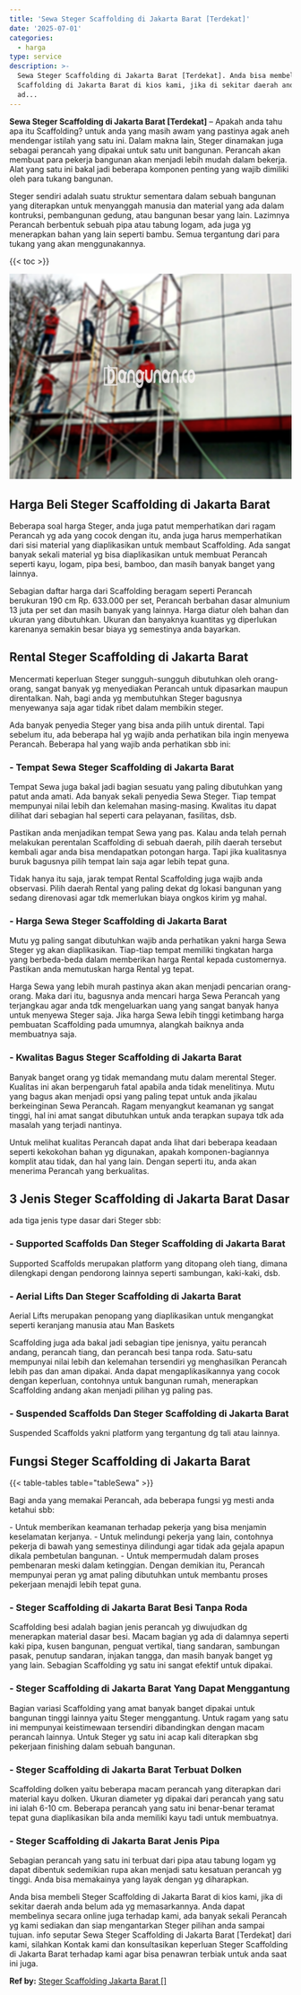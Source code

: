 ```yaml
---
title: 'Sewa Steger Scaffolding di Jakarta Barat [Terdekat]'
date: '2025-07-01'
categories:
  - harga
type: service
description: >-
  Sewa Steger Scaffolding di Jakarta Barat [Terdekat]. Anda bisa membeli Steger
  Scaffolding di Jakarta Barat di kios kami, jika di sekitar daerah anda belum
  ad...
---
```


**Sewa Steger Scaffolding di Jakarta Barat \[Terdekat\]** – Apakah anda tahu apa itu Scaffolding? untuk anda yang masih awam yang pastinya agak aneh mendengar istilah yang satu ini. Dalam makna lain, Steger dinamakan juga sebagai perancah yang dipakai untuk satu unit bangunan. Perancah akan membuat para pekerja bangunan akan menjadi lebih mudah dalam bekerja. Alat yang satu ini bakal jadi beberapa komponen penting yang wajib dimiliki oleh para tukang bangunan.

Steger sendiri adalah suatu struktur sementara dalam sebuah bangunan yang diterapkan untuk menyanggah manusia dan material yang ada dalam kontruksi, pembangunan gedung, atau bangunan besar yang lain. Lazimnya Perancah berbentuk sebuah pipa atau tabung logam, ada juga yg menerapkan bahan yang lain seperti bambu. Semua tergantung dari para tukang yang akan menggunakannya.

{{< toc >}}

![Sewa Steger Scaffolding di Jakarta Barat [Terdekat]](/images/sewa-scaffolding-steger-07.png)

## Harga Beli Steger Scaffolding di Jakarta Barat

Beberapa soal harga Steger, anda juga patut memperhatikan dari ragam Perancah yg ada yang cocok dengan itu, anda juga harus memperhatikan dari sisi material yang diaplikasikan untuk membaut Scaffolding. Ada sangat banyak sekali material yg bisa diaplikasikan untuk membuat Perancah seperti kayu, logam, pipa besi, bamboo, dan masih banyak banget yang lainnya.

Sebagian daftar harga dari Scaffolding beragam seperti Perancah berukuran 190 cm Rp. 633.000 per set, Perancah berbahan dasar almunium 13 juta per set dan masih banyak yang lainnya. Harga diatur oleh bahan dan ukuran yang dibutuhkan. Ukuran dan banyaknya kuantitas yg diperlukan karenanya semakin besar biaya yg semestinya anda bayarkan.

## Rental Steger Scaffolding di Jakarta Barat

Mencermati keperluan Steger sungguh-sungguh dibutuhkan oleh orang-orang, sangat banyak yg menyediakan Perancah untuk dipasarkan maupun direntalkan. Nah, bagi anda yg membutuhkan Steger bagusnya menyewanya saja agar tidak ribet dalam membikin steger.

Ada banyak penyedia Steger yang bisa anda pilih untuk dirental. Tapi sebelum itu, ada beberapa hal yg wajib anda perhatikan bila ingin menyewa Perancah. Beberapa hal yang wajib anda perhatikan sbb ini:

### \- Tempat Sewa Steger Scaffolding di Jakarta Barat

Tempat Sewa juga bakal jadi bagian sesuatu yang paling dibutuhkan yang patut anda amati. Ada banyak sekali penyedia Sewa Steger. Tiap tempat mempunyai nilai lebih dan kelemahan masing-masing. Kwalitas itu dapat dilihat dari sebagian hal seperti cara pelayanan, fasilitas, dsb.

Pastikan anda menjadikan tempat Sewa yang pas. Kalau anda telah pernah melakukan perentalan Scaffolding di sebuah daerah, pilih daerah tersebut kembali agar anda bisa mendapatkan potongan harga. Tapi jika kualitasnya buruk bagusnya pilih tempat lain saja agar lebih tepat guna.

Tidak hanya itu saja, jarak tempat Rental Scaffolding juga wajib anda observasi. Pilih daerah Rental yang paling dekat dg lokasi bangunan yang sedang direnovasi agar tdk memerlukan biaya ongkos kirim yg mahal.

### \- Harga Sewa Steger Scaffolding di Jakarta Barat

Mutu yg paling sangat dibutuhkan wajib anda perhatikan yakni harga Sewa Steger yg akan diaplikasikan. Tiap-tiap tempat memiliki tingkatan harga yang berbeda-beda dalam memberikan harga Rental kepada customernya. Pastikan anda memutuskan harga Rental yg tepat.

Harga Sewa yang lebih murah pastinya akan akan menjadi pencarian orang-orang. Maka dari itu, bagusnya anda mencari harga Sewa Perancah yang terjangkau agar anda tdk mengeluarkan uang yang sangat banyak hanya untuk menyewa Steger saja. Jika harga Sewa lebih tinggi ketimbang harga pembuatan Scaffolding pada umumnya, alangkah baiknya anda membuatnya saja.

### \- Kwalitas Bagus Steger Scaffolding di Jakarta Barat

Banyak banget orang yg tidak memandang mutu dalam merental Steger. Kualitas ini akan berpengaruh fatal apabila anda tidak menelitinya. Mutu yang bagus akan menjadi opsi yang paling tepat untuk anda jikalau berkeinginan Sewa Perancah. Ragam menyangkut keamanan yg sangat tinggi, hal ini amat sangat dibutuhkan untuk anda terapkan supaya tdk ada masalah yang terjadi nantinya.

Untuk melihat kualitas Perancah dapat anda lihat dari beberapa keadaan seperti kekokohan bahan yg digunakan, apakah komponen-bagiannya komplit atau tidak, dan hal yang lain. Dengan seperti itu, anda akan menerima Perancah yang berkualitas.

## 3 Jenis Steger Scaffolding di Jakarta Barat Dasar

ada tiga jenis type dasar dari Steger sbb:

### \- Supported Scaffolds Dan Steger Scaffolding di Jakarta Barat

Supported Scaffolds merupakan platform yang ditopang oleh tiang, dimana dilengkapi dengan pendorong lainnya seperti sambungan, kaki-kaki, dsb.

### \- Aerial Lifts Dan Steger Scaffolding di Jakarta Barat

Aerial Lifts merupakan penopang yang diaplikasikan untuk mengangkat seperti keranjang manusia atau Man Baskets

Scaffolding juga ada bakal jadi sebagian tipe jenisnya, yaitu perancah andang, perancah tiang, dan perancah besi tanpa roda. Satu-satu mempunyai nilai lebih dan kelemahan tersendiri yg menghasilkan Perancah lebih pas dan aman dipakai. Anda dapat mengaplikasikannya yang cocok dengan keperluan, contohnya untuk bangunan rumah, menerapkan Scaffolding andang akan menjadi pilihan yg paling pas.

### \- Suspended Scaffolds Dan Steger Scaffolding di Jakarta Barat

Suspended Scaffolds yakni platform yang tergantung dg tali atau lainnya.

## Fungsi Steger Scaffolding di Jakarta Barat

{{< table-tables table="tableSewa" >}}

Bagi anda yang memakai Perancah, ada beberapa fungsi yg mesti anda ketahui sbb:

\- Untuk memberikan keamanan terhadap pekerja yang bisa menjamin keselamatan kerjanya. - Untuk melindungi pekerja yang lain, contohnya pekerja di bawah yang semestinya dilindungi agar tidak ada gejala apapun dikala pembetulan bangunan. - Untuk mempermudah dalam proses pembenaran meski dalam ketinggian. Dengan demikian itu, Perancah mempunyai peran yg amat paling dibutuhkan untuk membantu proses pekerjaan menajdi lebih tepat guna.

### \- Steger Scaffolding di Jakarta Barat Besi Tanpa Roda

Scaffolding besi adalah bagian jenis perancah yg diwujudkan dg menerapkan material dasar besi. Macam bagian yg ada di dalamnya seperti kaki pipa, kusen bangunan, penguat vertikal, tiang sandaran, sambungan pasak, penutup sandaran, injakan tangga, dan masih banyak banget yg yang lain. Sebagian Scaffolding yg satu ini sangat efektif untuk dipakai.

### \- Steger Scaffolding di Jakarta Barat Yang Dapat Menggantung

Bagian variasi Scaffolding yang amat banyak banget dipakai untuk bangunan tinggi lainnya yaitu Steger menggantung. Untuk ragam yang satu ini mempunyai keistimewaan tersendiri dibandingkan dengan macam perancah lainnya. Untuk Steger yg satu ini acap kali diterapkan sbg pekerjaan finishing dalam sebuah bangunan.

### \- Steger Scaffolding di Jakarta Barat Terbuat Dolken

Scaffolding dolken yaitu beberapa macam perancah yang diterapkan dari material kayu dolken. Ukuran diameter yg dipakai dari perancah yang satu ini ialah 6-10 cm. Beberapa perancah yang satu ini benar-benar teramat tepat guna diaplikasikan bila anda memiliki kayu tadi untuk membuatnya.

### \- Steger Scaffolding di Jakarta Barat Jenis Pipa

Sebagian perancah yang satu ini terbuat dari pipa atau tabung logam yg dapat dibentuk sedemikian rupa akan menjadi satu kesatuan perancah yg tinggi. Anda bisa memakainya yang layak dengan yg diharapkan.

Anda bisa membeli Steger Scaffolding di Jakarta Barat di kios kami, jika di sekitar daerah anda belum ada yg memasarkannya. Anda dapat membelinya secara online juga terhadap kami, ada banyak sekali Perancah yg kami sediakan dan siap mengantarkan Steger pilihan anda sampai tujuan. info seputar Sewa Steger Scaffolding di Jakarta Barat \[Terdekat\] dari kami, silahkan Kontak kami dan konsultasikan keperluan Steger Scaffolding di Jakarta Barat terhadap kami agar bisa penawran terbiak untuk anda saat ini juga.

**Ref by:** [Steger Scaffolding Jakarta Barat []](https://id.wikipedia.org/wiki/Steger)
